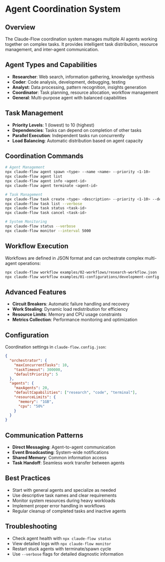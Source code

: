 # Agent Coordination System

## Overview
The Claude-Flow coordination system manages multiple AI agents working together on complex tasks. It provides intelligent task distribution, resource management, and inter-agent communication.

## Agent Types and Capabilities
- **Researcher**: Web search, information gathering, knowledge synthesis
- **Coder**: Code analysis, development, debugging, testing
- **Analyst**: Data processing, pattern recognition, insights generation
- **Coordinator**: Task planning, resource allocation, workflow management
- **General**: Multi-purpose agent with balanced capabilities

## Task Management
- **Priority Levels**: 1 (lowest) to 10 (highest)
- **Dependencies**: Tasks can depend on completion of other tasks
- **Parallel Execution**: Independent tasks run concurrently
- **Load Balancing**: Automatic distribution based on agent capacity

## Coordination Commands
```bash
# Agent Management
npx claude-flow agent spawn <type> --name <name> --priority <1-10>
npx claude-flow agent list
npx claude-flow agent info <agent-id>
npx claude-flow agent terminate <agent-id>

# Task Management  
npx claude-flow task create <type> <description> --priority <1-10> --deps <task-ids>
npx claude-flow task list --verbose
npx claude-flow task status <task-id>
npx claude-flow task cancel <task-id>

# System Monitoring
npx claude-flow status --verbose
npx claude-flow monitor --interval 5000
```

## Workflow Execution
Workflows are defined in JSON format and can orchestrate complex multi-agent operations:
```bash
npx claude-flow workflow examples/02-workflows/research-workflow.json
npx claude-flow workflow examples/01-configurations/development-config.json --async
```

## Advanced Features
- **Circuit Breakers**: Automatic failure handling and recovery
- **Work Stealing**: Dynamic load redistribution for efficiency
- **Resource Limits**: Memory and CPU usage constraints
- **Metrics Collection**: Performance monitoring and optimization

## Configuration
Coordination settings in `claude-flow.config.json`:
```json
{
  "orchestrator": {
    "maxConcurrentTasks": 10,
    "taskTimeout": 300000,
    "defaultPriority": 5
  },
  "agents": {
    "maxAgents": 20,
    "defaultCapabilities": ["research", "code", "terminal"],
    "resourceLimits": {
      "memory": "1GB",
      "cpu": "50%"
    }
  }
}
```

## Communication Patterns
- **Direct Messaging**: Agent-to-agent communication
- **Event Broadcasting**: System-wide notifications
- **Shared Memory**: Common information access
- **Task Handoff**: Seamless work transfer between agents

## Best Practices
- Start with general agents and specialize as needed
- Use descriptive task names and clear requirements
- Monitor system resources during heavy workloads
- Implement proper error handling in workflows
- Regular cleanup of completed tasks and inactive agents

## Troubleshooting
- Check agent health with `npx claude-flow status`
- View detailed logs with `npx claude-flow monitor`
- Restart stuck agents with terminate/spawn cycle
- Use `--verbose` flags for detailed diagnostic information
